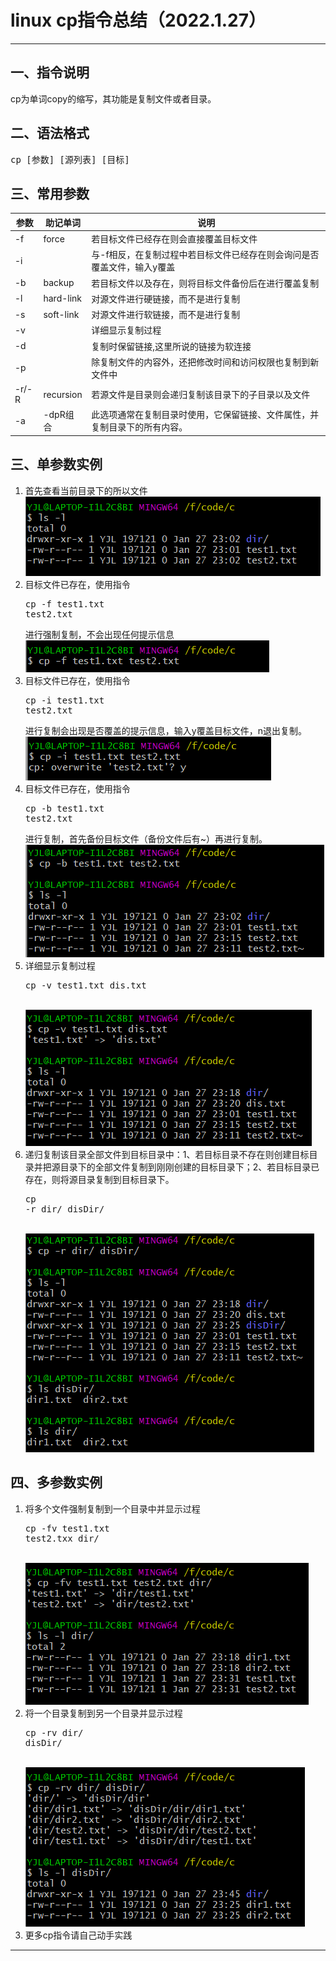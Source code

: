 # linux cp指令总结（2022.1.27）
---
## 一、指令说明
cp为单词copy的缩写，其功能是复制文件或者目录。


## 二、语法格式
<pre>cp [参数] [源列表] [目标]</pre>

## 三、常用参数
| 参数 | 助记单词 | 说明 |
|----|----|----|
| -f | force | 若目标文件已经存在则会直接覆盖目标文件|
| -i | | 与-f相反，在复制过程中若目标文件已经存在则会询问是否覆盖文件，输入y覆盖|
| -b | backup | 若目标文件以及存在，则将目标文件备份后在进行覆盖复制 |
| -l | hard-link | 对源文件进行硬链接，而不是进行复制 |
| -s | soft-link | 对源文件进行软链接，而不是进行复制 |
| -v | | 详细显示复制过程 |
| -d | | 复制时保留链接,这里所说的链接为软连接 |
| -p | | 除复制文件的内容外，还把修改时间和访问权限也复制到新文件中 |
| -r/-R | recursion | 若源文件是目录则会递归复制该目录下的子目录以及文件 |
| -a | -dpR组合 | 此选项通常在复制目录时使用，它保留链接、文件属性，并复制目录下的所有内容。|

## 三、单参数实例
1. 首先查看当前目录下的所以文件![ls-l](res/cp/ls-l.png)<br/>
2. 目标文件已存在，使用指令<pre>cp -f test1.txt test2.txt</pre>进行强制复制，不会出现任何提示信息<br/>![f](res/cp/f.png)<br/>
3. 目标文件已存在，使用指令<pre>cp -i test1.txt test2.txt</pre>进行复制会出现是否覆盖的提示信息，输入y覆盖目标文件，n退出复制。<br/>![i](res/cp/i.png)<br/>
4. 目标文件已存在，使用指令<pre>cp -b test1.txt test2.txt</pre>进行复制，首先备份目标文件（备份文件后有~）再进行复制。<br/>![b](res/cp/b.png)<br/>
5. 详细显示复制过程<pre>cp -v test1.txt dis.txt</pre><br/>![v](res/cp/v.png)<br/>
6. 递归复制该目录全部文件到目标目录中：1、若目标目录不存在则创建目标目录并把源目录下的全部文件复制到刚刚创建的目标目录下；2、若目标目录已存在，则将源目录复制到目标目录下。<pre>cp -r dir/ disDir/</pre><br/>![r](res/cp/r.png)<br/>

## 四、多参数实例
1. 将多个文件强制复制到一个目录中并显示过程<pre>cp -fv test1.txt test2.txx dir/</pre><br/>![fv](res/cp/fv.png)<br/>
2. 将一个目录复制到另一个目录并显示过程<pre>cp -rv  dir/ disDir/</pre><br/>![rv](res/cp/rv.png)<br/>
3. 更多cp指令请自己动手实践
---